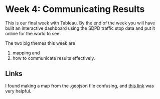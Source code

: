 # Week 4: Communicating Results

This is our final week with Tableau.  By the end of the week you will have built an interactive dashboard using the SDPD traffic stop data and put it online for the world to see.

The two big themes this week are 

1. mapping and
2. how to communicate results effectively.  

## Links

I found making a map from the .geojson file confusing, and [this link](https://onlinehelp.tableau.com/current/pro/desktop/en-us/maps_shapefiles.html#Build) was very helpful.
